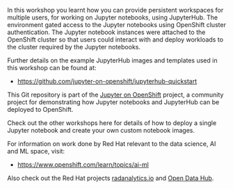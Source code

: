 In this workshop you learnt how you can provide persistent workspaces for multiple users, for working on Jupyter notebooks, using JupyterHub. The environment gated access to the Jupyter notebooks using OpenShift cluster authentication. The Jupyter notebook instances were attached to the OpenShift cluster so that users could interact with and deploy workloads to the cluster required by the Jupyter notebooks.

Further details on the example JupyterHub images and templates used in this workshop can be found at:

* https://github.com/jupyter-on-openshift/jupyterhub-quickstart

This Git repository is part of the [Jupyter on OpenShift](https://github.com/jupyter-on-openshift) project, a community project for demonstrating how Jupyter notebooks and JupyterHub can be deployed to OpenShift.

Check out the other workshops here for details of how to deploy a single Jupyter notebook and create your own custom notebook images.

For information on work done by Red Hat relevant to the data science, AI and ML space, visit:

* https://www.openshift.com/learn/topics/ai-ml

Also check out the Red Hat projects [radanalytics.io](https://radanalytics.io/) and [Open Data Hub](https://opendatahub.io/).
